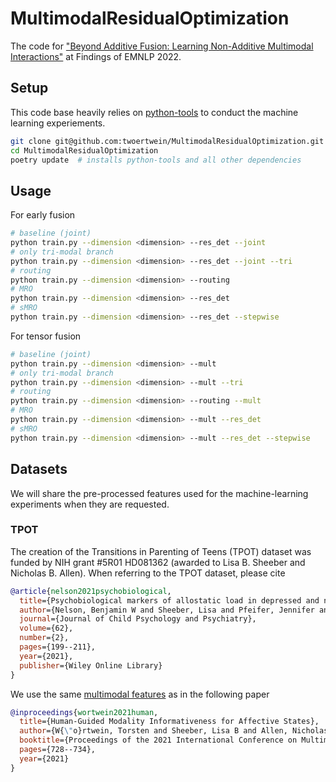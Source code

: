 # MultimodalResidualOptimization

The code for ["Beyond Additive Fusion: Learning Non-Additive Multimodal Interactions"](paper.pdf) at Findings of EMNLP 2022.


## Setup
This code base heavily relies on [python-tools](https://bitbucket.org/twoertwein/python-tools/src/master/) to conduct the machine learning experiements.
```sh
git clone git@github.com:twoertwein/MultimodalResidualOptimization.git
cd MultimodalResidualOptimization
poetry update  # installs python-tools and all other dependencies
```

## Usage
For early fusion
```sh
# baseline (joint)
python train.py --dimension <dimension> --res_det --joint
# only tri-modal branch
python train.py --dimension <dimension> --res_det --joint --tri
# routing
python train.py --dimension <dimension> --routing 
# MRO
python train.py --dimension <dimension> --res_det
# sMRO
python train.py --dimension <dimension> --res_det --stepwise
```

For tensor fusion
```sh
# baseline (joint)
python train.py --dimension <dimension> --mult
# only tri-modal branch
python train.py --dimension <dimension> --mult --tri
# routing
python train.py --dimension <dimension> --routing --mult 
# MRO
python train.py --dimension <dimension> --mult --res_det
# sMRO
python train.py --dimension <dimension> --mult --res_det --stepwise
```

## Datasets

We will share the pre-processed features used for the machine-learning experiments when they are requested.

### TPOT

The creation of the Transitions in Parenting of Teens (TPOT) dataset was funded by NIH grant #5R01 HD081362 (awarded to Lisa B. Sheeber and Nicholas B. Allen). When referring to the TPOT dataset, please cite
```bibtex
@article{nelson2021psychobiological,
  title={Psychobiological markers of allostatic load in depressed and nondepressed mothers and their adolescent offspring},
  author={Nelson, Benjamin W and Sheeber, Lisa and Pfeifer, Jennifer and Allen, Nicholas B},
  journal={Journal of Child Psychology and Psychiatry},
  volume={62},
  number={2},
  pages={199--211},
  year={2021},
  publisher={Wiley Online Library}
}
```

We use the same [multimodal features](https://cmu.box.com/s/o2lvyd2jc0c72dreq0w3bvdg9wg6g309) as in the following paper

```bibtex
@inproceedings{wortwein2021human,
  title={Human-Guided Modality Informativeness for Affective States},
  author={W{\"o}rtwein, Torsten and Sheeber, Lisa B and Allen, Nicholas and Cohn, Jeffrey F and Morency, Louis-Philippe},
  booktitle={Proceedings of the 2021 International Conference on Multimodal Interaction},
  pages={728--734},
  year={2021}
}
```
